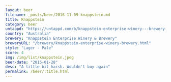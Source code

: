 ```yaml
---
layout: beer
filename: _posts/beer/2016-11-09-knappstein.md
title: Knappstein
category: beer
untappd: "https://untappd.com/b/knappstein-enterprise-winery---brewery-knappstein-reserve-lager/12681"
country: "Australia"
brewery: "Knappstein Enterprise Winery & Brewery"
breweryURL: "/brewery/knappstein-enterprise-winery-brewery.html"
style: "Lager - Pale"
score: 4
img: /img/list/knappstein.jpeg
beer-date: "2015-01-28"
desc: "A little bit harsh. Wouldn't buy again"
permalink: /beer/:title.html
---
```

